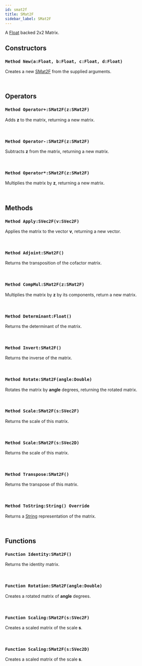 ```yaml
---
id: smat2f
title: SMat2F
sidebar_label: SMat2F
---
```


A [Float](../../../brl/brl.blitz/#float) backed 2x2 Matrix.


## Constructors

### `Method New(a:Float, b:Float, c:Float, d:Float)`

Creates a new [SMat2F](../../../brl/brl.matrix/smat2f) from the supplied arguments.

<br/>

## Operators

### `Method Operator+:SMat2F(z:SMat2F)`

Adds <b>z</b> to the matrix, returning a new matrix.

<br/>

### `Method Operator-:SMat2F(z:SMat2F)`

Subtracts <b>z</b> from the matrix, returning a new matrix.

<br/>

### `Method Operator*:SMat2F(z:SMat2F)`

Multiplies the matrix by <b>z</b>, returning a new matrix.

<br/>

## Methods

### `Method Apply:SVec2F(v:SVec2F)`

Applies the matrix to the vector <b>v</b>, returning a new vector.

<br/>

### `Method Adjoint:SMat2F()`

Returns the transposition of the cofactor matrix.

<br/>

### `Method CompMul:SMat2F(z:SMat2F)`

Multiplies the matrix by <b>z</b> by its components, return a new matrix.

<br/>

### `Method Determinant:Float()`

Returns the determinant of the matrix.

<br/>

### `Method Invert:SMat2F()`

Returns the inverse of the matrix.

<br/>

### `Method Rotate:SMat2F(angle:Double)`

Rotates the matrix by <b>angle</b> degrees, returning the rotated matrix.

<br/>

### `Method Scale:SMat2F(s:SVec2F)`

Returns the scale of this matrix.

<br/>

### `Method Scale:SMat2F(s:SVec2D)`

Returns the scale of this matrix.

<br/>

### `Method Transpose:SMat2F()`

Returns the transpose of this matrix.

<br/>

### `Method ToString:String() Override`

Returns a [String](../../../brl/brl.blitz/#string) representation of the matrix.

<br/>

## Functions

### `Function Identity:SMat2F()`

Returns the identity matrix.

<br/>

### `Function Rotation:SMat2F(angle:Double)`

Creates a rotated matrix of <b>angle</b> degrees.

<br/>

### `Function Scaling:SMat2F(s:SVec2F)`

Creates a scaled matrix of the scale <b>s</b>.

<br/>

### `Function Scaling:SMat2F(s:SVec2D)`

Creates a scaled matrix of the scale <b>s</b>.

<br/>


